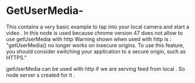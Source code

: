 # GetUserMedia-

This contains a very basic example to tap into your local camera and start a video . In this node is used because chrome version 47 does not allow to use getUserMedia with http 
Warning shown when used with http is :
"getUserMedia() no longer works on insecure origins. To use this feature, you should consider switching your application to a secure origin, such as HTTPS."

getUserMedia can be used with http if we are serving feed from local . So node server s created for it .
